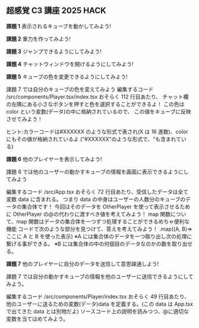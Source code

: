 ## 超感覚 C3 講座 2025 HACK

**課題 1**
表示されるキューブを動かしてみよう!

**課題 2**
重力を作ってみよう!

**課題 3**
ジャンプできるようにしてみよう!

**課題 4**
チャットウィンドウを開けるようにしてみよう!

**課題 5**
キューブの色を変更できるようにしてみよう!

課題 7 では自分のキューブの色を変えてみよう
編集するコード
/src/components/Player.tsx/index.tsx
おそらく 112 行目あたり、
チャット欄の左隅にある小さなボタンを押すと色を選択することができるよ！
この色は color という変数(データ)の中に格納されているので、
この値をキューブに反映させてみよう！

ヒント:カラーコードは#XXXXXX のような形式で表され(X は 16 進数)、color にもその値が格納されているよ
("#XXXXXX"のような形式で、"も含まれている)

**課題 6**
他のプレイヤーを表示してみよう!

課題 6 では他のユーザーの動かすキューブの情報を画面に表示できるようにしてみよう

編集するコード
/src/App.tsx
おそらく 72 行目あたり、受信したデータは全て変数 data に含まれる。
つまり data の中身はユーザーの人数分のキューブのデータの集合体です！
今回はそのデータを OtherPlayer を使って表示させるために OtherPlayer の@の代わりに渡すべき値を考えてみよう！
map 関数について、map 関数はデータの集合体を一つずつ処理することができるめちゃ便利な機能
コードで次のような部分を見つけて、答えを考えてみよう！
.map((A, B)=> ここに A と B を使った表示)
※A には集合体のデータを一つ取り出し次の処理に繋げる事ができる。
※B には集合体の中の何個目のデータなのかの数を取り出せる。

**課題 7**
他のプレイヤーに自分のデータを送信して意思疎通しよう!

課題 7 では自分の動かすキューブの情報を他のユーザーに送信できるようにしてみよう。

編集するコード
/src/components/Player/index.tsx
おそらく 49 行目あたり、
他のユーザーに送るための変数(データ)data を定義する。(この data は App.tsx で出てきた data とは別物だよ)
ソースコード上の説明を読みつつ、@に適切な変数を当てはめてみよう。
